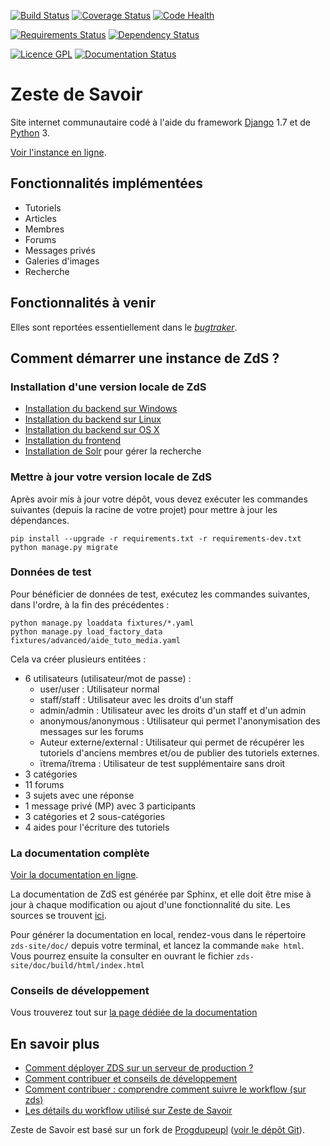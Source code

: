 [![Build Status](https://travis-ci.org/zestedesavoir/zds-site.svg?branch=dev)](https://travis-ci.org/zestedesavoir/zds-site)
[![Coverage Status](https://coveralls.io/repos/zestedesavoir/zds-site/badge.png?branch=dev)](https://coveralls.io/r/zestedesavoir/zds-site?branch=dev)
[![Code Health](https://landscape.io/github/zestedesavoir/zds-site/dev/landscape.svg)](https://landscape.io/github/zestedesavoir/zds-site/dev)

[![Requirements Status](https://requires.io/github/zestedesavoir/zds-site/requirements.svg?branch=dev)](https://requires.io/github/zestedesavoir/zds-site/requirements/?branch=dev)
[![Dependency Status](https://david-dm.org/zestedesavoir/zds-site.svg)](https://david-dm.org/zestedesavoir/zds-site)

[![Licence GPL](http://img.shields.io/badge/license-GPL-yellow.svg)](http://www.gnu.org/licenses/quick-guide-gplv3.fr.html)
[![Documentation Status](https://readthedocs.org/projects/zds-site/badge/?version=latest)](https://readthedocs.org/projects/zds-site/?badge=latest)

# Zeste de Savoir

Site internet communautaire codé à l'aide du framework [Django](https://www.djangoproject.com/) 1.7 et de [Python](https://www.python.org/) 3.

[Voir l'instance en ligne](https://zestedesavoir.com).


## Fonctionnalités implémentées

- Tutoriels
- Articles
- Membres
- Forums
- Messages privés
- Galeries d'images
- Recherche


## Fonctionnalités à venir

Elles sont reportées essentiellement dans le [*bugtraker*](https://github.com/zestedesavoir/zds-site/issues).


## Comment démarrer une instance de ZdS ?

### Installation d'une version locale de ZdS

- [Installation du backend sur Windows](http://zds-site.readthedocs.org/fr/latest/install/backend-windows-install.html)
- [Installation du backend sur Linux](http://zds-site.readthedocs.org/fr/latest/install/backend-linux-install.html)
- [Installation du backend sur OS X](http://zds-site.readthedocs.org/fr/latest/install/backend-os-x-install.html)
- [Installation du frontend](http://zds-site.readthedocs.org/fr/latest/install/frontend-install.html)
- [Installation de Solr](http://zds-site.readthedocs.org/fr/latest/install/install-solr.html) pour gérer la recherche


### Mettre à jour votre version locale de ZdS

Après avoir mis à jour votre dépôt, vous devez exécuter les commandes suivantes (depuis la racine de votre projet) pour mettre à jour les dépendances.

```console
pip install --upgrade -r requirements.txt -r requirements-dev.txt
python manage.py migrate
```


### Données de test

Pour bénéficier de données de test, exécutez les commandes suivantes, dans l'ordre, à la fin des précédentes :

```console
python manage.py loaddata fixtures/*.yaml
python manage.py load_factory_data fixtures/advanced/aide_tuto_media.yaml
```

Cela va créer plusieurs entitées :

* 6 utilisateurs (utilisateur/mot de passe) :
	* user/user : Utilisateur normal
	* staff/staff : Utilisateur avec les droits d'un staff
	* admin/admin : Utilisateur avec les droits d'un staff et d'un admin
	* anonymous/anonymous : Utilisateur qui permet l'anonymisation des messages sur les forums
	* Auteur externe/external : Utilisateur qui permet de récupérer les tutoriels d'anciens membres et/ou de publier des tutoriels externes.
	* ïtrema/ïtrema : Utilisateur de test supplémentaire sans droit
* 3 catégories
* 11 forums
* 3 sujets avec une réponse
* 1 message privé (MP) avec 3 participants
* 3 catégories et 2 sous-catégories
* 4 aides pour l'écriture des tutoriels


### La documentation complète

[Voir la documentation en ligne](http://zds-site.readthedocs.org).

La documentation de ZdS est générée par Sphinx, et elle doit être mise à jour à chaque modification ou ajout d'une fonctionnalité du site. Les sources se trouvent [ici](doc/source/).

Pour générer la documentation en local, rendez-vous dans le répertoire `zds-site/doc/` depuis votre terminal, et lancez la commande `make html`. Vous pourrez ensuite la consulter en ouvrant le fichier `zds-site/doc/build/html/index.html`


### Conseils de développement

Vous trouverez tout sur [la page dédiée de la documentation](CONTRIBUTING.md)


## En savoir plus

- [Comment déployer ZDS sur un serveur de production ?](http://zds-site.readthedocs.org/fr/latest/install/deploiement-production.html)
- [Comment contribuer et conseils de développement](CONTRIBUTING.md)
- [Comment contribuer : comprendre comment suivre le workflow (sur zds)](http://zestedesavoir.com/forums/sujet/324/comment-contribuer-comprendre-comment-suivre-le-workflow/)
- [Les détails du workflow utilisé sur Zeste de Savoir](http://zds-site.readthedocs.org/fr/latest/workflow.html)

Zeste de Savoir est basé sur un fork de [Progdupeupl](https://pdp.microjoe.org) ([voir le dépôt Git](http://git.microjoe.org/progdupeupl/)).

